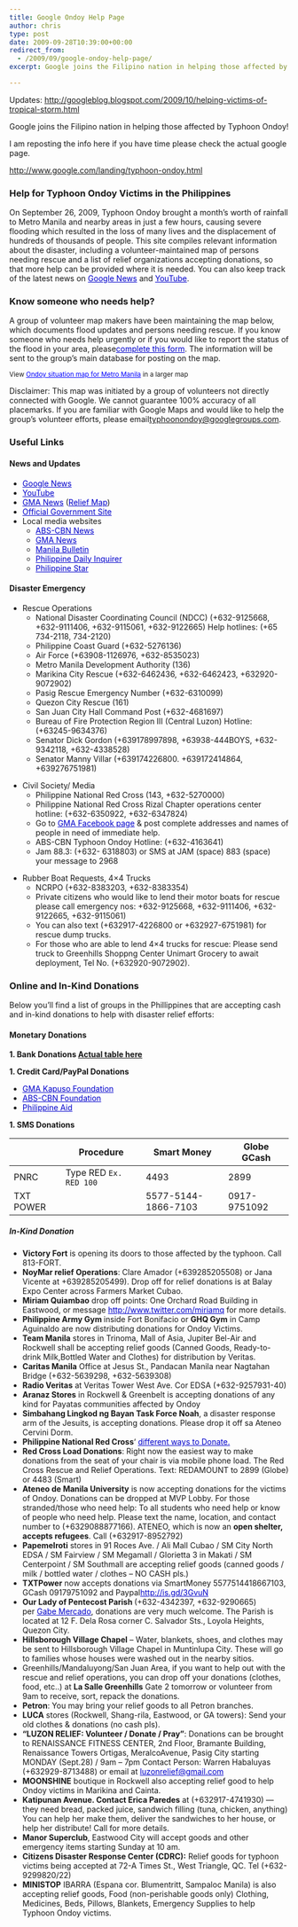 ```yaml
---
title: Google Ondoy Help Page
author: chris
type: post
date: 2009-09-28T10:39:00+00:00
redirect_from: 
  - /2009/09/google-ondoy-help-page/
excerpt: Google joins the Filipino nation in helping those affected by Typhoon Ondoy!

---
```


Updates: 
http://googleblog.blogspot.com/2009/10/helping-victims-of-tropical-storm.html

Google joins the Filipino nation in helping those affected by Typhoon Ondoy!

I am reposting the info here if you have time please check the actual google page.<!--more-->

<a href="http://www.google.com/landing/typhoon-ondoy.html" target="_blank">http://www.google.com/landing/typhoon-ondoy.html</a>


###  Help for Typhoon Ondoy Victims in the Philippines

  <span>O</span>n September 26, 2009, Typhoon Ondoy brought a month&#8217;s worth of rainfall to Metro Manila and nearby areas in just a few hours, causing severe flooding which resulted in the loss of many lives and the displacement of hundreds of thousands of people. This site compiles relevant information about the disaster, including a volunteer-maintained map of persons needing rescue and a list of relief organizations accepting donations, so that more help can be provided where it is needed. You can also keep track of the latest news on&nbsp;<a href="http://news.google.com.ph/news/search?aq=f&pz=1&cf=all&ned=en_ph&hl=en&q=ondoy" style="color: #0000cc;">Google News</a>&nbsp;and&nbsp;<a href="http://news.google.com.ph/news/search?aq=f&pz=1&cf=all&ned=en_ph&hl=en&q=ondoy" style="color: #0000cc;">YouTube</a>.

###  Know someone who needs help?

  A group of volunteer map makers have been maintaining the map below, which documents flood updates and persons needing rescue. If you know someone who needs help urgently or if you would like to report the status of the flood in your area, please<a href="https://spreadsheets.google.com/viewform?formkey=dExYV0pxcWlLLWVOUmQzeDUwWUdObVE6MA" style="color: #0000cc;">complete this form</a>. The information will be sent to the group&#8217;s main database for posting on the map.

  
<small>View&nbsp;<a href="http://maps.google.com/maps/ms?ie=UTF8&hl=en&msa=0&msid=110868206150348750692.00047479b6400ee29bd89&ll=14.645791,121.107874&spn=0.107954,0.154324&source=embed" style="color: blue; text-align: left;">Ondoy situation map for Metro Manila</a>&nbsp;in a larger map</small>

  Disclaimer: This map was initiated by a group of volunteers not directly connected with Google. We cannot guarantee 100% accuracy of all placemarks. If you are familiar with Google Maps and would like to help the group&#8217;s volunteer efforts, please email<a href="http://www.google.com/landing/typhoonondoy@googlegroups.com" style="color: #0000cc;">typhoonondoy@googlegroups.com</a>.



###  Useful Links

####  News and Updates

<ul style="margin-bottom: 1em; margin-top: 1em;">
  <li>
    <a href="http://news.google.com.ph/news/search?aq=f&pz=1&cf=all&ned=us&hl=en&q=ondoy+" style="color: #0000cc;">Google News</a>
  </li>
  <li>
    <a href="http://www.youtube.com/results?search_query=ondoy&search_type=&aq=f" style="color: #0000cc;">YouTube</a>
  </li>
  <li>
    <a href="http://www.google.com/url?q=http%3A//www.gmanews.tv/&sa=D&sntz=1&usg=AFQjCNHFiSDgL_SqlsAxemTYt_NX9F4oCg" style="color: #0000cc;">GMA News</a>&nbsp;(<a href="http://www.google.com/url?q=http%3A%2F%2Fwww.gmanews.tv%2Fstory%2F173283%2Fnew-map-of-most-urgent-cases-needing-rescue&sa=D&sntz=1&usg=AFQjCNFGL7rP1MVOnKSzm9m_xcmIC88UuQ" style="color: #0000cc;">Relief Map</a>)
  </li>
  <li>
    <a href="http://www.google.com/url?q=http%3A%2F%2Fwww.gov.ph%2F&sa=D&sntz=1&usg=AFQjCNHX2nPQmikb5g5aiMavnCNp7nas_g" style="color: #0000cc;">Official Government Site</a>
  </li>
  <li>
    Local media websites 
    <ul style="margin-bottom: 1em; margin-top: 0px;">
      <li>
        <a href="http://www.abs-cbnnews.com/" style="color: #0000cc;" title="ABS-CBN News">ABS-CBN News</a>
      </li>
      <li>
        <a href="http://www.gmanews.tv/" style="color: #0000cc;" title="GMA News">GMA News</a>
      </li>
      <li>
        <span dir="ltr"><a href="http://www.mb.com.ph/" style="color: #0000cc;" title="Manila Bulletin">Manila Bulletin</a></span>
      </li>
      <li>
        <a href="http://www.inquirer.net/" style="color: #0000cc;" title="Philippine Daily Inquirer">Philippine Daily Inquirer</a>
      </li>
      <li>
        <a href="http://www.phistar.com/" style="color: #0000cc;" title="Philippine Star">Philippine Star</a>
      </li>
    </ul>    
    </li> 
</ul> 


#### Disaster Emergency


<ul style="margin-bottom: 1em; margin-top: 1em;">
<li>
  Rescue Operations 
  <ul style="margin-bottom: 1em; margin-top: 0px;">
    <li>
      National Disaster Coordinating Council (NDCC) (+632-9125668, +632-9111406, +632-9115061, +632-9122665) Help hotlines: (+65 734-2118, 734-2120)
    </li>
    <li>
      Philippine Coast Guard (+632-5276136)
    </li>
    <li>
      Air Force (+63908-1126976, +632-8535023)
    </li>
    <li>
      Metro Manila Development Authority (136)
    </li>
    <li>
      Marikina City Rescue (+632-6462436, +632-6462423, +632920-9072902)
    </li>
    <li>
      Pasig Rescue Emergency Number (+632-6310099)
    </li>
    <li>
      Quezon City Rescue (161)
    </li>
    <li>
      San Juan City Hall Command Post (+632-4681697)
    </li>
    <li>
      Bureau of Fire Protection Region III (Central Luzon) Hotline: (+63245-9634376)
    </li>
    <li>
      Senator Dick Gordon (+639178997898, +63938-444BOYS, +632-9342118, +632-4338528)
    </li>
    <li>
      Senator Manny Villar (+639174226800. +639172414864, +639276751981)
    </li>
    </ul>
  
  </li> 
    
  <li>
      Civil Society/ Media 
      <ul style="margin-bottom: 1em; margin-top: 0px;">
        <li>
          Philippine National Red Cross (143, +632-5270000)
        </li>
        <li>
          Philippine National Red Cross Rizal Chapter operations center hotline: (+632-6350922, +632-6347824)
        </li>
        <li>
          Go to&nbsp;<a href="http://www.facebook.com/topic.php?uid=116724526976&topic=9724" rel="nofollow" style="color: #0000cc;" target="_blank">GMA Facebook page</a>&nbsp;& post complete addresses and names of people in need of immediate help.
        </li>
        <li>
          ABS-CBN Typhoon Ondoy Hotline: (+632-4163641)
        </li>
        <li>
          Jam 88.3: (+632- 6318803) or SMS at JAM (space) 883 (space) your message to 2968
        </li>
      </ul>
              
  </li> 
                
  <li>
    Rubber Boat Requests, 4×4 Trucks <ul style="margin-bottom: 1em; margin-top: 0px;">
      <li>
        NCRPO (+632-8383203, +632-8383354)
      </li>
      <li>
        Private citizens who would like to lend their motor boats for rescue<br />please call emergency nos: +632-9125668, +632-9111406, +632-9122665, +632-9115061)
      </li>
      <li>
        You can also text (+632917-4226800 or +632927-6751981) for rescue dump trucks.
      </li>
      <li>
        For those who are able to lend 4×4 trucks for rescue: Please send truck to Greenhills Shoppng Center Unimart Grocery to await deployment, Tel No. (+632920-9072902).
      </li>
    </ul>
    
  </li> 
</ul> 

                
### Online and In-Kind Donations

  Below you&#8217;ll find a list of groups in the Phillippines that are accepting cash and in-kind donations to help with disaster relief efforts:
  
#### Monetary Donations
                    
  <div style="font-weight: bold; margin-bottom: 1em; margin-left: 0px; margin-right: 0px; margin-top: 1em;">
    1. Bank Donations <a href="http://www.google.com/landing/typhoon-ondoy.html" target="_blank">Actual table here</a>
  </div>
                    
  <div style="font-weight: bold; margin-bottom: 1em; margin-left: 0px; margin-right: 0px; margin-top: 1em;">
    1. Credit Card/PayPal Donations
  </div>
                    
  <ul style="margin-bottom: 1em; margin-top: 1em;">
    <li>
      <a href="http://www.google.com/url?q=http://www.kapusofoundation.com/donate&usd=2&usg=ALhdy2946VOU4pgNTr6v4MUOlJa43wdQog" style="color: #0000cc;">GMA Kapuso Foundation</a>
    </li>
    <li>
      <a href="http://www.txtpower.org/2009/09/philippines-help-typhoon-victims-in-luzon-philippine" style="color: #0000cc;">ABS-CBN Foundation</a>
    </li>
    <li>
      <a href="http://www.philippineaid.com/" style="color: #0000cc;">Philippine Aid</a>
    </li>
  </ul>
                    
  <div style="font-weight: bold; margin-bottom: 1em; margin-left: 0px; margin-right: 0px; margin-top: 1em;">
    1. SMS Donations
  </div>

||Procedure |Smart Money | Globe GCash|
|---|---|---|---|
|PNRC|Type RED `Ex. RED 100`|4493|2899|
|TXT POWER||5577-5144-1866-7103|0917-9751092|

                    
#####  In-Kind Donation
                    
  <ul style="margin-bottom: 1em; margin-top: 1em;">
    <li>
      <strong>Victory Fort</strong>&nbsp;is opening its doors to those affected by the typhoon. Call 813-FORT.
    </li>
    <li>
      <strong>NoyMar relief Operations</strong>: Clare Amador (+639285205508) or Jana Vicente at +639285205499). Drop off for relief donations is at Balay Expo Center across Farmers Market Cubao.
    </li>
    <li>
      <strong>Miriam Quiambao</strong>&nbsp;drop off points: One Orchard Road Building in Eastwood, or message <a href="http://www.twitter.com/miriamq" rel="nofollow" style="color: #0000cc;">http://www.twitter.com/miriamq</a> for more details.
    </li>
    <li>
      <strong>Philippine Army Gym&nbsp;</strong>inside Fort Bonifacio or&nbsp;<strong>GHQ Gym</strong>&nbsp;in Camp Aguinaldo are now distributing donations for Ondoy Victims.
    </li>
    <li>
      <strong>Team Manila</strong>&nbsp;stores in Trinoma, Mall of Asia, Jupiter Bel-Air and Rockwell shall be accepting relief goods (Canned Goods, Ready-to-drink Milk,Bottled Water and Clothes) for distribution by Veritas.
    </li>
    <li>
      <strong>Caritas Manila</strong>&nbsp;Office at Jesus St., Pandacan Manila near Nagtahan Bridge (+632-5639298, +632-5639308)
    </li>
    <li>
      <strong>Radio Veritas</strong>&nbsp;at Veritas Tower West Ave. Cor EDSA (+632-9257931-40)
    </li>
    <li>
      <strong>Aranaz Stores</strong>&nbsp;in Rockwell & Greenbelt is accepting donations of any kind for Payatas communities affected by Ondoy
    </li>
    <li>
      <strong>Simbahang Lingkod ng Bayan Task Force Noah</strong>, a disaster response arm of the Jesuits, is accepting donations. Please drop it off sa Ateneo Cervini Dorm.
    </li>
    <li>
      <strong>Philippine National Red Cross</strong>‘&nbsp;<a href="http://www.redcross.org.ph/Site/PNRC/wtd.aspx" rel="nofollow" style="color: #0000cc;">different ways to Donate.</a>
    </li>
    <li>
      <strong>Red Cross Load Donations</strong>: Right now the easiest way to make donations from the seat of your chair is via mobile phone load. The Red Cross Rescue and Relief Operations. Text: RED<space>AMOUNT to 2899 (Globe) or 4483 (Smart)</space>
    </li>
    <li>
      <strong>Ateneo de Manila University</strong>&nbsp;is now accepting donations for the victims of Ondoy. Donations can be dropped at MVP Lobby. For those stranded/those who need help: To all students who need help or know of people who need help. Please text the name, location, and contact number to (+6329088877166). ATENEO, which is now an&nbsp;<strong>open shelter, accepts refugees</strong>. Call (+632917-8952792)
    </li>
    <li>
      <strong>Papemelroti</strong>&nbsp;stores in 91 Roces Ave. / Ali Mall Cubao / SM City North EDSA / SM Fairview / SM Megamall / Glorietta 3 in Makati / SM Centerpoint / SM Southmall are accepting relief goods (canned goods / milk / bottled water / clothes – NO CASH pls.)
    </li>
    <li>
      <strong>TXTPower</strong>&nbsp;now accepts donations via SmartMoney 5577514418667103, GCash 09179751092 and Paypal<a href="http://is.gd/3GvuN" rel="nofollow" style="color: #0000cc;" target="_blank">http://is.gd/3GvuN</a>
    </li>
    <li>
      <strong>Our Lady of Pentecost Parish&nbsp;</strong>(+632-4342397, +632-9290665) per&nbsp;<a href="http://twitter.com/gabemercado/status/4393300142" rel="nofollow" style="color: #0000cc;" title="Gabe Mercado on Twitter">Gabe Mercado</a>, donations are very much welcome. The Parish is located at 12 F. Dela Rosa corner C. Salvador Sts., Loyola Heights, Quezon City.
    </li>
    <li>
      <strong>Hillsborough Village Chapel</strong>&nbsp;– Water, blankets, shoes, and clothes may be sent to Hillsborough Village Chapel in Muntinlupa City. These will go to families whose houses were washed out in the nearby sitios.
    </li>
    <li>
      Greenhills/Mandaluyong/San Juan Area, if you want to help out with the rescue and relief operations, you can drop off your donations (clothes, food, etc..) at&nbsp;<strong>La Salle Greenhills</strong>&nbsp;Gate 2 tomorrow or volunteer from 9am to receive, sort, repack the donations.
    </li>
    <li>
      <strong>Petron</strong>: You may bring your relief goods to all Petron branches.
    </li>
    <li>
      <strong>LUCA</strong>&nbsp;stores (Rockwell, Shang-rila, Eastwood, or GA towers): Send your old clothes & donations (no cash pls).
    </li>
    <li>
      <strong>“LUZON RELIEF: Volunteer / Donate / Pray”</strong>: Donations can be brought to RENAISSANCE FITNESS CENTER, 2nd Floor, Bramante Building, Renaissance Towers Ortigas, MeralcoAvenue, Pasig City starting MONDAY (Sept.28) / 9am – 7pm Contact Person: Warren Habaluyas (+632929-8713488) or email at&nbsp;<a href="http://us.mc1114.mail.yahoo.com/mc/compose?to=luzonrelief@gmail.com" rel="nofollow" style="color: #0000cc;">luzonrelief@gmail.com</a>
    </li>
    <li>
      <strong>MOONSHINE</strong>&nbsp;boutique in Rockwell also accepting relief good to help Ondoy victims in Marikina and&nbsp;<span style="background-color: transparent; background-repeat: repeat repeat;">Cainta.</span>
    </li>
    <li>
      <strong>Katipunan Avenue. Contact Erica Paredes</strong>&nbsp;at (+632917-4741930) — they need bread, packed juice, sandwich filling (tuna, chicken, anything) You can help her make them, deliver the sandwiches to her house, or help her distribute! Call for more details.
    </li>
    <li>
      <strong>Manor Superclub</strong>, Eastwood City will accept goods and other emergency items starting Sunday at 10 am.
    </li>
    <li>
      <strong>Citizens Disaster Response Center (CDRC):</strong>&nbsp;Relief goods for typhoon victims being accepted at 72-A Times St., West Triangle, QC. Tel (+632-9299820/22)
    </li>
    <li>
      <strong>MINISTOP</strong>&nbsp;IBARRA (Espana cor. Blumentritt, Sampaloc Manila) is also accepting relief goods, Food (non-perishable goods only) Clothing, Medicines, Beds, Pillows, Blankets, Emergency Supplies to help Typhoon Ondoy victims.
    </li>
  </ul>